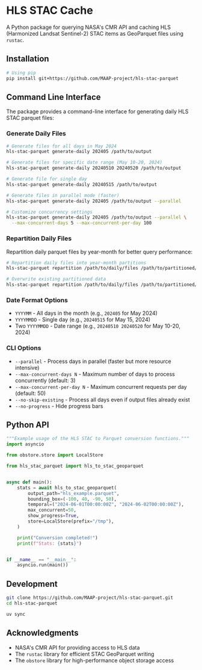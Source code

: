 # HLS STAC Cache

A Python package for querying NASA's CMR API and caching HLS (Harmonized Landsat Sentinel-2) STAC items as GeoParquet files using `rustac`.

## Installation

```bash
# Using pip
pip install git+https://github.com/MAAP-project/hls-stac-parquet
```

## Command Line Interface

The package provides a command-line interface for generating daily HLS STAC parquet files:

### Generate Daily Files

```bash
# Generate files for all days in May 2024
hls-stac-parquet generate-daily 202405 /path/to/output

# Generate files for specific date range (May 10-20, 2024)
hls-stac-parquet generate-daily 20240510 20240520 /path/to/output

# Generate file for single day
hls-stac-parquet generate-daily 20240515 /path/to/output

# Generate files in parallel mode (faster)
hls-stac-parquet generate-daily 202405 /path/to/output --parallel

# Customize concurrency settings
hls-stac-parquet generate-daily 202405 /path/to/output --parallel \
  --max-concurrent-days 5 --max-concurrent-per-day 100
```

### Repartition Daily Files

Repartition daily parquet files by year-month for better query performance:

```bash
# Repartition daily files into year-month partitions
hls-stac-parquet repartition /path/to/daily/files /path/to/partitioned/output

# Overwrite existing partitioned data
hls-stac-parquet repartition /path/to/daily/files /path/to/partitioned/output --overwrite
```

### Date Format Options

- `YYYYMM` - All days in the month (e.g., `202405` for May 2024)
- `YYYYMMDD` - Single day (e.g., `20240515` for May 15, 2024)
- Two `YYYYMMDD` - Date range (e.g., `20240510 20240520` for May 10-20, 2024)

### CLI Options

- `--parallel` - Process days in parallel (faster but more resource intensive)
- `--max-concurrent-days N` - Maximum number of days to process concurrently (default: 3)
- `--max-concurrent-per-day N` - Maximum concurrent requests per day (default: 50)
- `--no-skip-existing` - Process all days even if output files already exist
- `--no-progress` - Hide progress bars

## Python API

```python
"""Example usage of the HLS STAC to Parquet conversion functions."""
import asyncio

from obstore.store import LocalStore

from hls_stac_parquet import hls_to_stac_geoparquet


async def main():
    stats = await hls_to_stac_geoparquet(
        output_path="hls_example.parquet",
        bounding_box=(-100, 40, -90, 50),
        temporal=("2024-06-01T00:00:00Z", "2024-06-02T00:00:00Z"),
        max_concurrent=50,
        show_progress=True,
        store=LocalStore(prefix="/tmp"),
    )

    print("Conversion completed!")
    print(f"Stats: {stats}")


if __name__ == "__main__":
    asyncio.run(main())
```

## Development

```bash
git clone https://github.com/MAAP-project/hls-stac-parquet.git
cd hls-stac-parquet

uv sync
```

## Acknowledgments

- NASA's CMR API for providing access to HLS data
- The `rustac` library for efficient STAC GeoParquet writing
- The `obstore` library for high-performance object storage access
